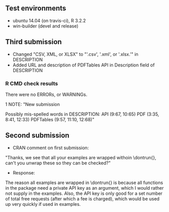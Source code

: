 ## Test environments
* ubuntu 14.04 (on travis-ci), R 3.2.2
* win-builder (devel and release)

## Third submission

* Changed "CSV, XML, or XLSX" to "'.csv', '.xml', or '.xlsx.'" in DESCRIPTION
* Added URL and description of PDFTables API in Description field of DESCRIPTION

### R CMD check results
There were no ERRORs, or WARNINGs.

1 NOTE:
"New submission

Possibly mis-spelled words in DESCRIPTION:
  API (9:67, 10:65)
  PDF (3:35, 8:41, 12:33)
  PDFTables (9:57, 11:10, 12:68)"

## Second submission

* CRAN comment on first submission: 

"Thanks, we see that all your examples are wrapped withoin \dontrun{}, can't you
unwrap these so they can be checked?"

* Response:

The reason all examples are wrapped in \dontrun{} is because all functions in
the package need a private API key as an argument, which I would rather not
supply in the examples. Also, the API key is only good for a set number of total
free requests (after which a fee is charged), which would be used up very
quickly if used in examples.
